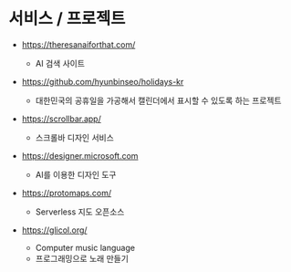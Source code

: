 # 서비스 / 프로젝트

- https://theresanaiforthat.com/
  - AI 검색 사이트

- https://github.com/hyunbinseo/holidays-kr
  - 대한민국의 공휴일을 가공해서 캘린더에서 표시할 수 있도록 하는 프로젝트

- https://scrollbar.app/
  - 스크롤바 디자인 서비스

- https://designer.microsoft.com
  - AI를 이용한 디자인 도구

- https://protomaps.com/
  - Serverless 지도 오픈소스

- https://glicol.org/
  - Computer music language
  - 프로그래밍으로 노래 만들기
